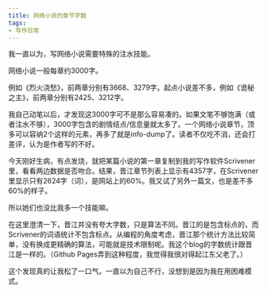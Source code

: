 ```yaml
---
title: 网络小说的章节字数
tags:
- 写作日常
---
```


我一直以为，写网络小说需要特殊的注水技能。
<!--more-->

网络小说一般每章约3000字。

例如《烈火浇愁》，前两章分别有3668、3279字。起点小说差不多，例如《诡秘之主》，前两章分别有2425、3212字。

我自己动笔以后，才发现这3000字可不是那么容易凑的。如果文笔不够饱满（或者注水不够），3000字包含的剧情结点/信息量就太多了。一个网络小说章节，顶多可以容纳2个这样的元素，再多了就是info-dump了。读者不仅吃不消，还会打差评，认为是作者写的不好。

今天刚好生病，有点发烧，就把某篇小说的第一章复制到我的写作软件Scrivener里，看看两边数据是否吻合。结果，晋江章节列表上显示有4357字，在Scrivener里显示只有2624字（词），是网站上的60%。我又试了另外一篇文，也是差不多60%的样子。

所以她们也没比我多一个技能嘛。

在这里澄清一下，晋江并没有夸大字数，只是算法不同。晋江的是包含标点的，而Scrivener的词语统计不包含标点。从编程的角度考虑，晋江那个统计方法比较简单，没有换成更精确的算法，可能就是技术限制呢。我这个blog的字数统计跟晋江是一样的。（Github Pages弄到这种程度，我觉得我很对得起江东父老了。）

这个发现真的让我松了一口气。一直以为自己不行，没想到是因为我在用困难模式。

